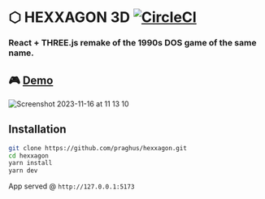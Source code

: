 # ⬡ HEXXAGON 3D [![CircleCI](https://circleci.com/gh/praghus/hexxagon/tree/main.svg?style=svg)](https://circleci.com/gh/praghus/hexxagon/?branch=main)

### React + THREE.js remake of the 1990s DOS game of the same name.

## :video_game: [Demo](https://praghus.github.io/hexxagon/)

![Screenshot 2023-11-16 at 11 13 10](https://github.com/praghus/hexxagon/assets/5312169/dd953b60-d783-4fc8-8ee9-09a6a56d9756)

## Installation

```bash
git clone https://github.com/praghus/hexxagon.git
cd hexxagon
yarn install
yarn dev
```

App served @ `http://127.0.0.1:5173`
